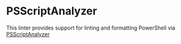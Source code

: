 # PSScriptAnalyzer

This linter provides support for linting and formatting PowerShell via [PSScriptAnalyzer](https://github.com/PowerShell/PSScriptAnalyzer)
